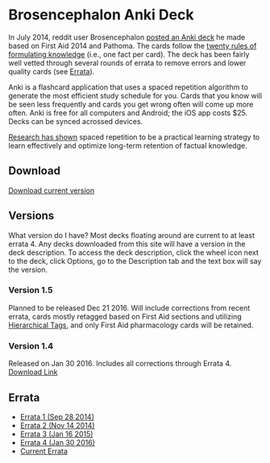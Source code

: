 # Brosencephalon Anki Deck

In July 2014, reddit user Brosencephalon <a href="https://www.reddit.com/r/medicalschool/comments/2b8oia/my_fa2014_path_pharm_fapp_anki_deck/">posted an Anki deck</a> he made based on First Aid 2014 and Pathoma. The cards follow the <a href="https://www.supermemo.com/en/articles/20rules">twenty rules of formulating knowledge</a> (i.e., one fact per card). The deck has been fairly well vetted through several rounds of errata to remove errors and lower quality cards (see <a href="https://github.com/enlightenedchampagne/Brosencephalon/blob/master/README.md#errata">Errata</a>).

Anki is a flashcard application that uses a spaced repetition algorithm to generate the most efficient study schedule for you. Cards that you know will be seen less frequently and cards you get wrong often will come up more often. Anki is free for all computers and Android; the iOS app costs $25. Decks can be synced acrossed devices.

<a href="https://www.ncbi.nlm.nih.gov/pmc/articles/PMC4031794/">Research has shown</a> spaced repetition to be a practical learning strategy to learn effectively and optimize long-term retention of factual knowledge.

## Download

<a href="https://mega.nz/#!Ep5X2DoQ!TZWxU06hgzyYAeRC0jRuFbcwZuDk9rfR8uxrI6Ix8Nk">Download current version</a>

## Versions

What version do I have? Most decks floating around are current to at least errata 4. Any decks downloaded from this site will have a version in the deck description. To access the deck description, click the wheel icon next to the deck, click Options, go to the Description tab and the text box will say the version.

### Version 1.5

Planned to be released Dec 21 2016. Will include corrections from recent errata, cards mostly retagged based on First Aid sections and utilizing <a href="https://ankiweb.net/shared/info/1089921461">Hierarchical Tags</a>, and only First Aid pharmacology cards will be retained.

### Version 1.4

Released on Jan 30 2016. Includes all corrections through Errata 4. <a href="https://mega.nz/#!Ep5X2DoQ!TZWxU06hgzyYAeRC0jRuFbcwZuDk9rfR8uxrI6Ix8Nk">Download Link</a>

## Errata
* <a href="https://www.reddit.com/r/medicalschool/comments/2hp1xf/brosencephalon_anki_errata_list_in_progress/">Errata 1 (Sep 28 2014)</a>
* <a href="https://www.reddit.com/r/medicalschool/comments/2m9co2/brosencephalon_anki_errata_thread_pt_2/">Errata 2 (Nov 14 2014)</a>
* <a href="https://www.reddit.com/r/medicalschool/comments/2smdm2/brosencephalon_anki_errata_thread_pt_3/">Errata 3 (Jan 16 2015)</a>
* <a href="https://www.reddit.com/r/medicalschool/comments/43e8mm/brosencephalon_deck_updated_thru_errata_4_posted/">Errata 4 (Jan 30 2016)</a>
* <a href="https://github.com/enlightenedchampagne/Brosencephalon/blob/master/Errata.md">Current Errata</a>
